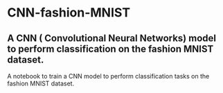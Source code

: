 # CNN-fashion-MNIST
## A CNN ( Convolutional Neural Networks) model to perform classification on the fashion MNIST dataset.
A notebook to train a CNN model to perform classification tasks  on the fashion MNIST dataset.
